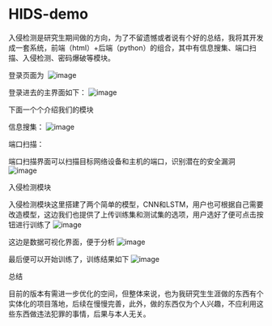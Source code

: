 # HIDS-demo

入侵检测是研究生期间做的方向，为了不留遗憾或者说有个好的总结，我将其开发成一套系统，前端（html）+后端（python）的组合，其中有信息搜集、端口扫描、入侵检测、密码爆破等模块。

登录页面为
​​​​​​​​​​​​​​​​​​​​​​​​​​​​​​​​
![image](https://github.com/user-attachments/assets/83dea202-d2f6-420b-ab3b-4c2a08aeaa11)


登录进去的主界面如下：
![image](https://github.com/user-attachments/assets/becf3e8e-3de5-4269-9c27-bbc8370bdf36)


下面一个个介绍我们的模块


信息搜集：
![image](https://github.com/user-attachments/assets/7f836cf3-369a-4d8d-af20-212a01800cf6)


端口扫描：

端口扫描界面可以扫描目标网络设备和主机的端口，识别潜在的安全漏洞
​​![image](https://github.com/user-attachments/assets/2227319c-48ef-4b4d-885e-32cc6e6a5b0e)


入侵检测模块

入侵检测模块这里搭建了两个简单的模型，CNN和LSTM，用户也可根据自己需要改造模型，这边我们也提供了上传训练集和测试集的选项，用户选好了便可点击按钮进行训练了
![image](https://github.com/user-attachments/assets/ab9eb25a-a545-48c4-a5f7-deef227fb17b)

这边是数据可视化界面，便于分析
![image](https://github.com/user-attachments/assets/9612534e-d7fd-4c01-9065-36feab187389)

最后便可以开始训练了，训练结果如下
![image](https://github.com/user-attachments/assets/1847ab8e-e187-4f13-9a47-b2aadca25827)


总结

目前的版本有需进一步优化的空间，但整体来说，也为我研究生生涯做的东西有个实体化的项目落地，后续在慢慢完善，此外，做的东西仅为个人兴趣，不应利用这些东西做违法犯罪的事情，后果与本人无关。



​
